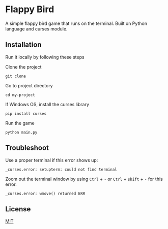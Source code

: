 
# Flappy Bird

A simple flappy bird game that runs on the terminal. Built on Python language and curses module. 

## Installation

 Run it locally by following these steps


Clone the project
```
git clone
```

Go to project directory
```
cd my-project
```

If Windows OS, install the curses library
```
pip install curses
```

Run the game
```
python main.py
```

    
## Troubleshoot

Use a proper terminal if this error shows up:

```
_curses.error: setupterm: could not find terminal
```

Zoom out the terminal window by using ```Ctrl``` + ```-``` or ```Ctrl``` + ```shift``` + ```-``` for this error.
```
_curses.error: wmove() returned ERR
```
## License

[MIT](https://choosealicense.com/licenses/mit/)

